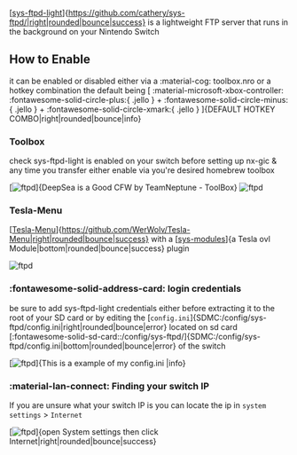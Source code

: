 [[sys-ftpd-light](https://github.com/cathery/sys-ftpd)]{https://github.com/cathery/sys-ftpd/|right|rounded|bounce|success} is a lightweight FTP server that runs in the background on your Nintendo Switch

How to Enable
---
it can be enabled or disabled either via a :material-cog: toolbox.nro or a hotkey combination the default being 
[ :material-microsoft-xbox-controller: :fontawesome-solid-circle-plus:{ .jello } + :fontawesome-solid-circle-minus:{ .jello } + :fontawesome-solid-circle-xmark:{ .jello } ]{DEFAULT HOTKEY COMBO|right|rounded|bounce|info}

### Toolbox
check sys-ftpd-light is enabled on your switch before setting up nx-gic & any time you transfer
either enable via you're desired homebrew toolbox

[![ftpd](<img/sys-ftpd-light/toolbox1.jpg>)]{DeepSea is a Good CFW by TeamNeptune - ToolBox}
![ftpd](<img/sys-ftpd-light/toolbox2.jpg>)

### Tesla-Menu

[[Tesla-Menu](https://github.com/WerWolv/Tesla-Menu)]{https://github.com/WerWolv/Tesla-Menu|right|rounded|bounce|success} with a [[sys-modules](https://github.com/WerWolv/ovl-sysmodules/releases/)]{a Tesla ovl Module|bottom|rounded|bounce|success} plugin

![ftpd](<img/sys-ftpd-light/toolbox3.jpg>)

### :fontawesome-solid-address-card: login credentials

be sure to add sys-ftpd-light credentials either before extracting it to the root of your SD card or by editing the [`config.ini`]{SDMC:/config/sys-ftpd/config.ini|right|rounded|bounce|error}
located on sd card [:fontawesome-solid-sd-card::/config/sys-ftpd/]{SDMC:/config/sys-ftpd/config.ini|bottom|rounded|bounce|error} of the switch

[![ftpd](<img/sys-ftpd-light/sysftpd.jpg>)]{This is a example of my config.ini |info}

### :material-lan-connect: Finding your switch IP

If you are unsure what your switch IP is you can locate the ip in `system settings` > `Internet`

[![ftpd](<img/pre/nxftpd.jpg>)]{open System settings then click Internet|right|rounded|bounce|success}